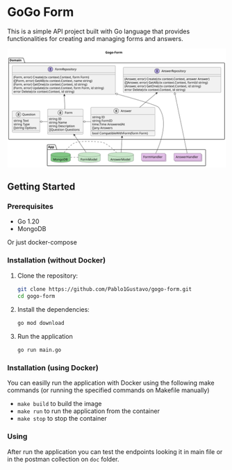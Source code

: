 # GoGo Form

This is a simple API project built with Go language that provides functionalities for creating and managing forms and answers.

<img src="doc/diagram.svg" alt="Diagrama" width="800px"/>

## Getting Started

### Prerequisites
* Go 1.20
* MongoDB

Or just docker-compose

### Installation (without Docker)

1. Clone the repository:
   ```bash
   git clone https://github.com/Pablo1Gustavo/gogo-form.git
   cd gogo-form
   ```
2. Install the dependencies:
    ```bash
    go mod download
    ```
3. Run the application
    ```bash
    go run main.go
    ```

### Installation (using Docker)

You can easilly run the application with Docker using the following make commands (or running the specified commands on Makefile manually)
* `make build` to build the image
* `make run` to run the application from the container
* `make stop` to stop the container

### Using
After run the application you can test the endpoints looking it in main file or in the postman collection on `doc` folder.